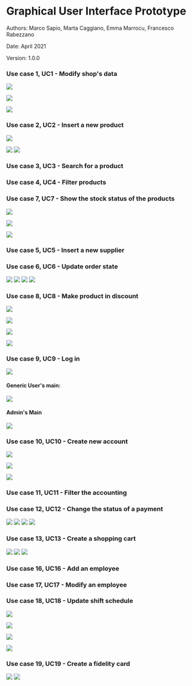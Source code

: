 # Graphical User Interface Prototype  

Authors: Marco Sapio, Marta Caggiano, Emma Marrocu, Francesco Rabezzano

Date: April 2021

Version: 1.0.0


### Use case 1, UC1 - Modify shop's data
![](guiImages/MainOwner.png)

![](guiImages/shopdata1.jpg)
 
![](guiImages/shopdatayes.jpg)


### Use case 2, UC2 - Insert a new product
![](guiImages/main.png)

![](guiImages/insert_product_1.png)
![](guiImages/insert_product_2.png)

### Use case 3, UC3 - Search for a product
### Use case 4, UC4 - Filter products
### Use case 7, UC7 - Show the stock status of the products

![](guiImages/main.png)

![](guiImages/insert_product_1.png)

![](guiImages/DetailProduct.png)

### Use case 5, UC5 - Insert a new supplier
### Use case 6, UC6 - Update order state

![](guiImages/mainOwner.png)
![](guiImages/order_and_supplier_owner.png)
![](guiImages/detail_supplier.png)
![](guiImages/add_supplier.png)

### Use case 8, UC8 - Make product in discount
![](guiImages/main.png)

![](guiImages/insert_product_1.png)

![](guiImages/insert_product_3.png)

![](guiImages/insert_product_4.png)

### Use case 9, UC9 - Log in
![](guiImages/log_in.png)

#### Generic User's main:
![](guiImages/main.png)

#### Admin's Main
![](guiImages/MainOwner.png)

### Use case 10, UC10  - Create new account
![](guiImages/mainOwner.png)

![](guiImages/modify_account.png)

![](guiImages/create_account.png)

### Use case 11, UC11 - Filter the accounting
### Use case 12, UC12 - Change the status of a payment

![](guiImages/mainOwner.png)
![](guiImages/documents.png)
![](guiImages/outcome.png)
![](guiImages/income.png)

### Use case 13, UC13 - Create a shopping cart
![](guiImages/main.png)
![](guiImages/cart.png)
![](guiImages/cart_2.png)

### Use case 16, UC16 - Add an employee
### Use case 17, UC17 - Modify an employee
### Use case 18, UC18 - Update shift schedule

![](guiImages/main.png)

![](guiImages/schedule.png)

![](guiImages/employees.png)

![](guiImages/modify_employee.png)

### Use case 19, UC19 - Create a fidelity card
![](guiImages/main.png)
![](guiImages/fidelity_card.png)

